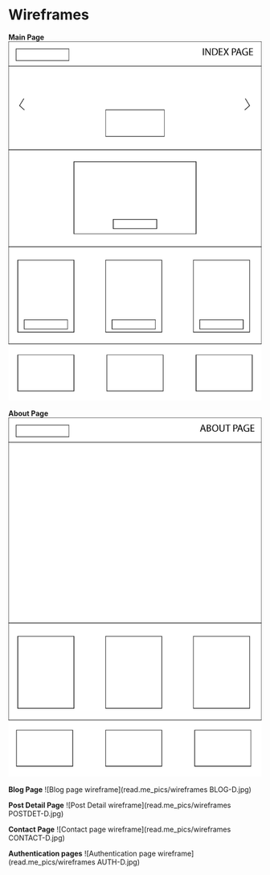# Wireframes 
**Main Page**
![Main page Wireframe](read.me_pics/wireframes-INDEX-D.jpg)

**About Page**
![About page wireframe](read.me_pics/wireframes-ABOUT-D.jpg)

**Blog Page**
![Blog page wireframe](read.me_pics/wireframes BLOG-D.jpg)

**Post Detail Page**
![Post Detail wireframe](read.me_pics/wireframes POSTDET-D.jpg)

**Contact Page**
![Contact page wireframe](read.me_pics/wireframes CONTACT-D.jpg)

**Authentication pages**
![Authentication page wireframe](read.me_pics/wireframes AUTH-D.jpg)


